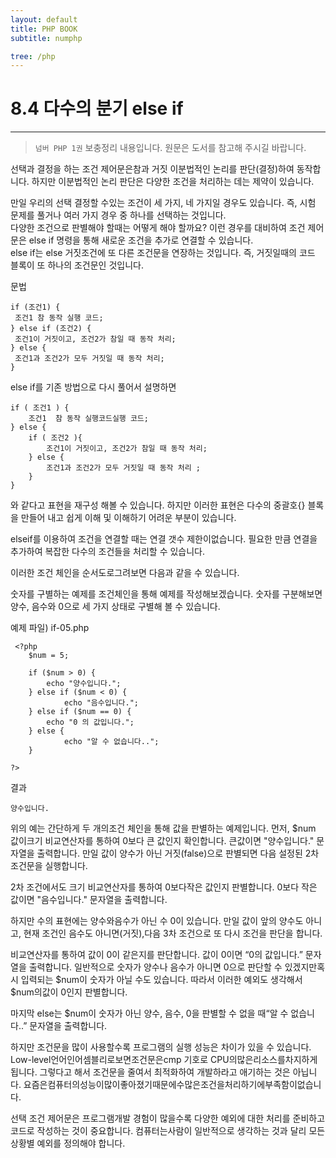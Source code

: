 ```yaml
---
layout: default
title: PHP BOOK
subtitle: numphp

tree: /php
---
```


# 8.4 다수의 분기 else if
---
> `넘버 PHP 1권` 보충정리 내용입니다. 원문은 도서를 참고해 주시길 바랍니다.

선택과 결정을 하는 조건 제어문은참과 거짓 이분법적인 논리를 판단(결정)하여 동작합니다. 하지만 이분법적인 논리 판단은 다양한 조건을 처리하는 데는 제약이 있습니다.  

만일 우리의 선택 결정할 수있는 조건이 세 가지, 네 가지일 경우도 있습니다. 즉, 시험 문제를 풀거나 여러 가지 경우 중 하나를 선택하는 것입니다.  
다양한 조건으로 판별해야 할때는 어떻게 해야 할까요? 이런 경우를 대비하여 조건 제어문은 else if 명령을 통해 새로운 조건을 추가로 연결할 수 있습니다.  
else if는 else 거짓조건에 또 다른 조건문을 연장하는 것입니다. 즉, 거짓일때의 코드 블록이 또 하나의 조건문인 것입니다.

문법
```
if (조건1) {
 조건1 참 동작 실행 코드;
} else if (조건2) {
 조건1이 거짓이고, 조건2가 참일 때 동작 처리;
} else {
 조건1과 조건2가 모두 거짓일 때 동작 처리;
}

```

else if를 기존 방법으로 다시 풀어서 설명하면 

```
if ( 조건1 ) {
	조건1  참 동작 실행코드실행 코드;
} else {
	if ( 조건2 ){
		조건1이 거짓이고, 조건2가 참일 때 동작 처리;
	} else {
		조건1과 조건2가 모두 거짓일 때 동작 처리 ;
	}
}
```

와 같다고 표현을 재구성 해볼 수 있습니다. 하지만 이러한 표현은 다수의 중괄호{} 블록을 만들어 내고 쉽게 이해 및 이해하기 어려운 부분이 있습니다.

elseif를 이용하여 조건을 연결할 때는 연결 갯수 제한이없습니다. 필요한 만큼 연결을 추가하여 복잡한 다수의 조건들을 처리할 수 있습니다.

이러한 조건 체인을 순서도로그려보면 다음과 같을 수 있습니다.

숫자를 구별하는 예제를 조건체인을 통해 예제를 작성해보겠습니다. 숫자를 구분해보면 양수, 음수와 0으로 세 가지 상태로 구별해 볼 수 있습니다.

예제 파일) if-05.php
```
 <?php
	$num = 5;

	if ($num > 0) {
		echo "양수입니다.";
	} else if ($num < 0) {
    		echo "음수입니다.";
	} else if ($num == 0) {
		echo "0 의 값입니다.";
	} else {
    		echo "알 수 없습니다..";
	}

?>
```

결과
```
양수입니다.
```

위의 예는 간단하게 두 개의조건 체인을 통해 값을 판별하는 예제입니다. 먼저, $num 값이크기 비교연산자를 통하여 0보다 큰 값인지 확인합니다. 큰값이면 "양수입니다." 문자열을 출력합니다. 만일 값이 양수가 아닌 거짓(false)으로 판별되면 다음 설정된 2차 조건문을 실행합니다.

2차 조건에서도 크기 비교연산자를 통하여 0보다작은 값인지 판별합니다. 0보다 작은 값이면 "음수입니다." 문자열을 출력합니다. 

하지만 수의 표현에는 양수와음수가 아닌 수 0이 있습니다. 만일 값이 앞의 양수도 아니고, 현재 조건인 음수도 아니면(거짓),다음 3차 조건으로 또 다시 조건을 판단을 합니다.

비교연산자를 통하여 값이 0이 같은지를 판단합니다. 값이 0이면 “0의 값입니다.” 문자열을 출력합니다. 일반적으로 숫자가 양수나 음수가 아니면 0으로 판단할 수 있겠지만혹시 입력되는 $num이 숫자가 아닐 수도 있습니다.  따라서 이러한 예외도 생각해서 $num의값이 0인지 판별합니다. 

마지막 else는 $num이 숫자가 아닌 양수, 음수, 0을 판별할 수 없을 때“알 수 없습니다..” 문자열을 출력합니다.

하지만 조건문을 많이 사용할수록 프로그램의 실행 성능은 차이가 있을 수 있습니다. Low-level언어인어셈블리로보면조건문은cmp 기호로 CPU의많은리소스를차지하게됩니다. 그렇다고 해서 조건문을 줄여서 최적화하여 개발하라고 애기하는 것은 아닙니다. 요즘은컴퓨터의성능이많이좋아졌기때문에수많은조건을처리하기에부족함이없습니다.

선택 조건 제어문은 프로그램개발 경험이 많을수록 다양한 예외에 대한 처리를 준비하고 코드로 작성하는 것이 중요합니다. 컴퓨터는사람이 일반적으로 생각하는 것과 달리 모든 상황별 예외를 정의해야 합니다. 

<br><br>